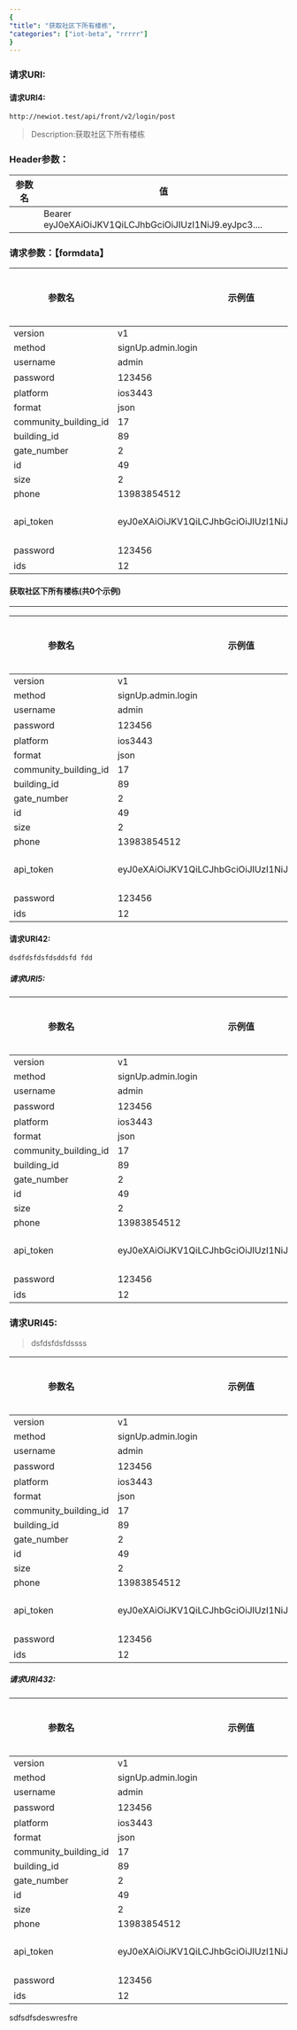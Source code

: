 ```yaml
---
{
"title": "获取社区下所有楼栋",
"categories": ["iot-beta", "rrrrr"]
}
---
```



### 请求URI:

#### 请求URI4:


```http
http://newiot.test/api/front/v2/login/post
```

> Description:获取社区下所有楼栋

### Header参数：

|参数名|值|
|--|--|
|  | Bearer eyJ0eXAiOiJKV1QiLCJhbGciOiJIUzI1NiJ9.eyJpc3.... |

### 请求参数：【formdata】

|参数名|示例值|描述|类型|是否必须|
|--|--|--|--|--|
| version | v1 |  | string |  |
| method | signUp.admin.login |  | string |  |
| username | admin |  | string |  |
| password | 123456 | 密码 | number |  |
| platform | ios3443 |  | string |  |
| format | json |  | string |  |
| community_building_id | 17 |  | number |  |
| building_id | 89 |  | number |  |
| gate_number | 2 |  | number |  |
| id | 49 |  | number |  |
| size | 2 |  | number |  |
| phone | 13983854512 |  | string |  |
| api_token | eyJ0eXAiOiJKV1QiLCJhbGciOiJIUzI1NiJ9.eyJpc3MiOiIiL.... | 身份认证token | string |  |
| password | 123456 | 密码 | number |  |
| ids | 12 |  | number |  |

#### 获取社区下所有楼栋(共0个示例)

---

|参数名|示例值|描述|类型|是否必须|
|--|--|--|--|--|
| version | v1 |  | string |  |
| method | signUp.admin.login |  | string |  |
| username | admin |  | string |  |
| password | 123456 | 密码 | number |  |
| platform | ios3443 |  | string |  |
| format | json |  | string |  |
| community_building_id | 17 |  | number |  |
| building_id | 89 |  | number |  |
| gate_number | 2 |  | number |  |
| id | 49 |  | number |  |
| size | 2 |  | number |  |
| phone | 13983854512 |  | string |  |
| api_token | eyJ0eXAiOiJKV1QiLCJhbGciOiJIUzI1NiJ9.eyJpc3MiOiIiL.... | 身份认证token | string |  |
| password | 123456 | 密码 | number |  |
| ids | 12 |  | number |  |

#### 请求URI42:

```
dsdfdsfdsfdsddsfd fdd
```

##### 请求URI5:

|参数名|示例值|描述|类型|是否必须|
|--|--|--|--|--|
| version | v1 |  | string |  |
| method | signUp.admin.login |  | string |  |
| username | admin |  | string |  |
| password | 123456 | 密码 | number |  |
| platform | ios3443 |  | string |  |
| format | json |  | string |  |
| community_building_id | 17 |  | number |  |
| building_id | 89 |  | number |  |
| gate_number | 2 |  | number |  |
| id | 49 |  | number |  |
| size | 2 |  | number |  |
| phone | 13983854512 |  | string |  |
| api_token | eyJ0eXAiOiJKV1QiLCJhbGciOiJIUzI1NiJ9.eyJpc3MiOiIiL.... | 身份认证token | string |  |
| password | 123456 | 密码 | number |  |
| ids | 12 |  | number |  |

### 请求URI45:

> dsfdsfdsfdssss

|参数名|示例值|描述|类型|是否必须|
|--|--|--|--|--|
| version | v1 |  | string |  |
| method | signUp.admin.login |  | string |  |
| username | admin |  | string |  |
| password | 123456 | 密码 | number |  |
| platform | ios3443 |  | string |  |
| format | json |  | string |  |
| community_building_id | 17 |  | number |  |
| building_id | 89 |  | number |  |
| gate_number | 2 |  | number |  |
| id | 49 |  | number |  |
| size | 2 |  | number |  |
| phone | 13983854512 |  | string |  |
| api_token | eyJ0eXAiOiJKV1QiLCJhbGciOiJIUzI1NiJ9.eyJpc3MiOiIiL.... | 身份认证token | string |  |
| password | 123456 | 密码 | number |  |
| ids | 12 |  | number |  |

##### 请求URI432:


|参数名|示例值|描述|类型|是否必须|
|--|--|--|--|--|
| version | v1 |  | string |  |
| method | signUp.admin.login |  | string |  |
| username | admin |  | string |  |
| password | 123456 | 密码 | number |  |
| platform | ios3443 |  | string |  |
| format | json |  | string |  |
| community_building_id | 17 |  | number |  |
| building_id | 89 |  | number |  |
| gate_number | 2 |  | number |  |
| id | 49 |  | number |  |
| size | 2 |  | number |  |
| phone | 13983854512 |  | string |  |
| api_token | eyJ0eXAiOiJKV1QiLCJhbGciOiJIUzI1NiJ9.eyJpc3MiOiIiL.... | 身份认证token | string |  |
| password | 123456 | 密码 | number |  |
| ids | 12 |  | number |  |

sdfsdfsdeswresfre